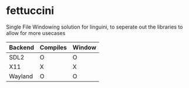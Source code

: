 # fettuccini

Single File Windowing solution for linguini, to seperate out the libraries to allow for more usecases

| Backend | Compiles | Window |
| ------- | -------- | ------ |
| SDL2    | O        | O      |
| X11     | X        | X      |
| Wayland | O        | O      |
